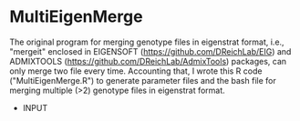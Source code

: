 # MultiEigenMerge
The original program for merging genotype files in eigenstrat format, i.e., "mergeit" enclosed in EIGENSOFT (https://github.com/DReichLab/EIG) and ADMIXTOOLS (https://github.com/DReichLab/AdmixTools) packages, can only merge two file every time. 
Accounting that, I wrote this R code ("MultiEigenMerge.R") to generate parameter files and the bash file for merging multiple (>2) genotype files in eigenstrat format. 

* INPUT
